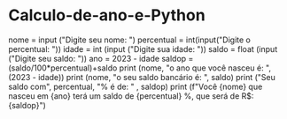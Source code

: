 # Calculo-de-ano-e-Python

nome = input ("Digite seu nome: ")
percentual = int(input("Digite o percentual: "))
idade = int (input ("Digite sua idade: "))
saldo = float (input ("Digite seu saldo: "))
ano = 2023 - idade
saldop = (saldo/100*percentual)+saldo
print (nome, "o ano que você nasceu é: ", (2023 - idade))
print (nome, "o seu saldo bancário é: ", saldo)
print ("Seu saldo com", percentual, "% é de: " , saldop)
print (f"Você {nome} que nasceu em {ano} terá um saldo de {percentual} %, que será de R$: {saldop}")
